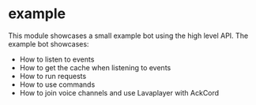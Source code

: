 # example

This module showcases a small example bot using the high level API. The example bot showcases:

* How to listen to events
* How to get the cache when listening to events
* How to run requests
* How to use commands
* How to join voice channels and use Lavaplayer with AckCord